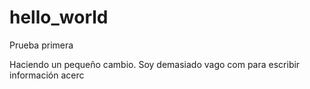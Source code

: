 # hello_world
Prueba primera

Haciendo un pequeño cambio. Soy demasiado vago com para escribir información acerc
